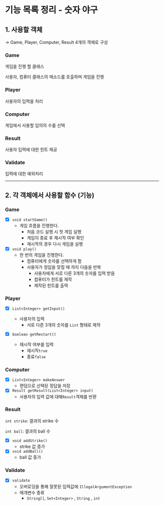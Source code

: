 # 기능 목록 정리 - 숫자 야구

## 1. 사용할 객체

→ Game, Player, Computer, Result 4개의 객체로 구성

### Game

게임을 진행 할 클래스

사용자, 컴퓨터 클래스의 메소드를 호출하며 게임을 진행

### Player

사용자의 입력을 처리

### Computer

게임에서 사용할 임의의 수를 선택

### Result

사용자 입력에 대한 힌트 제공

### Validate

입력에 대한 예외처리

---

## 2. 각 객체에서 사용할 함수 (기능)

### Game

- [x]  `void startGame()`
    - 게임 흐름을 진행한다.
        - 처음 코드 실행 시 첫 게임 실행
        - 게임이 종료 후 재시작 여부 확인
        - 재시작의 경우 다시 게임을 실행
- [x]  `void play()`
    - 한 번의 게임을 진행한다.
        - 컴퓨터에게 숫자를 선택하게 함
        - 사용자가 정답을 맞힐 때 까지 다음을 반복
            - 사용자에게 서로 다른 3개의 숫자를 입력 받음
            - 컴퓨터가 힌트를 제작
            - 제작된 힌트를 출력

### Player

- [x]  `List<Integer> getInput()`
    - 사용자의 입력
        - 서로 다른 3개의 숫자를 `List` 형태로 제작

- [x]  `boolean getRestart()`
    - 재시작 여부를 입력
        - 재시작`true`
        - 종료`false`

### Computer

- [x]  `List<Integer> makeAnswer`
    - 랜덤으로 선택된 정답을 저장
- [x]  `Result getResult(List<Integer> input)`
    - 사용자의 입력 값에 대해`Result`객체를 반환

### Result

`int strike`: 결과의 strike 수

`int ball`: 결과의 ball 수

- [x]  `void addStrike()`
    - strike 값 증가
- [x]  `void addBall()`
    - ball 값 증가

### Validate

- [x]  `validate`
    - 오버로딩을 통해 잘못된 입력값에 `IllegalArgumentException`
    - 매개변수 종류
        - `String[]`,  `Set<Integer>` , `String` , `int`
